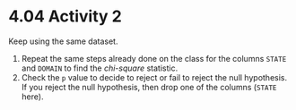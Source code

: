 # 4.04 Activity 2

Keep using the same dataset.

1. Repeat the same steps already done on the class for the columns `STATE` and `DOMAIN` to find the _chi-square_ statistic.
2. Check the `p` value to decide to reject or fail to reject the null hypothesis. If you reject the null hypothesis, then drop one of the columns (`STATE` here).
